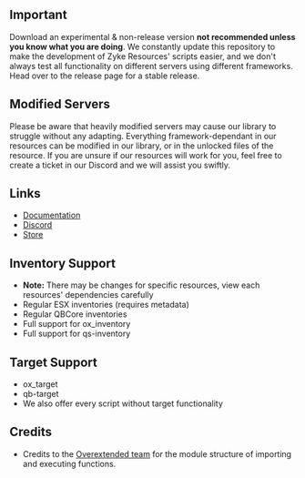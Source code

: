 ## Important

Download an experimental & non-release version **not recommended unless you know what you are doing**. We constantly update this repository to make the development of Zyke Resources' scripts easier, and we don't always test all functionality on different servers using different frameworks. Head over to the release page for a stable release.

## Modified Servers

Please be aware that heavily modified servers may cause our library to struggle without any adapting. Everything framework-dependant in our resources can be modified in our library, or in the unlocked files of the resource. If you are unsure if our resources will work for you, feel free to create a ticket in our Discord and we will assist you swiftly.

## Links

-   [Documentation](https://docs.zykeresources.com/free-resources/zyke-lib)
-   [Discord](https://discord.zykeresources.com/)
-   [Store](https://store.zykeresources.com/)

## Inventory Support

-   **Note:** There may be changes for specific resources, view each resources' dependencies carefully
-   Regular ESX inventories (requires metadata)
-   Regular QBCore inventories
-   Full support for ox_inventory
-   Full support for qs-inventory

## Target Support

-   ox_target
-   qb-target
-   We also offer every script without target functionality

## Credits

-   Credits to the [Overextended team](https://github.com/overextended/ox_lib) for the module structure of importing and executing functions.
